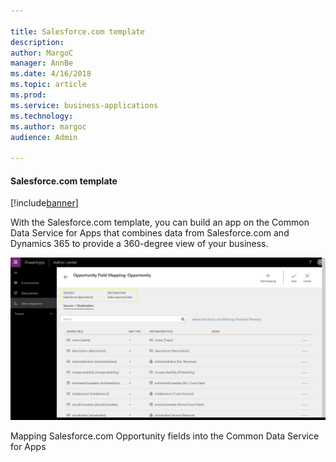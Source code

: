 ```yaml
---

title: Salesforce.com template
description: 
author: MargoC
manager: AnnBe
ms.date: 4/16/2018
ms.topic: article
ms.prod: 
ms.service: business-applications
ms.technology: 
ms.author: margoc
audience: Admin

---
```

#### Salesforce.com template

[!include[banner](../../includes/banner.md)]


With the Salesforce.com template, you can build an app on the Common Data
Service for Apps that combines data from Salesforce.com and Dynamics 365 to
provide a 360-degree view of your business.

![Screenshot of mapping Salesforce opportunity fields into the Common Data Service for Apps](media/salesforce-com-template-1.png "Screenshot of mapping Salesforce opportunity fields into the Common Data Service for Apps")
<!-- picture -->


Mapping Salesforce.com Opportunity fields into the Common Data Service for Apps
